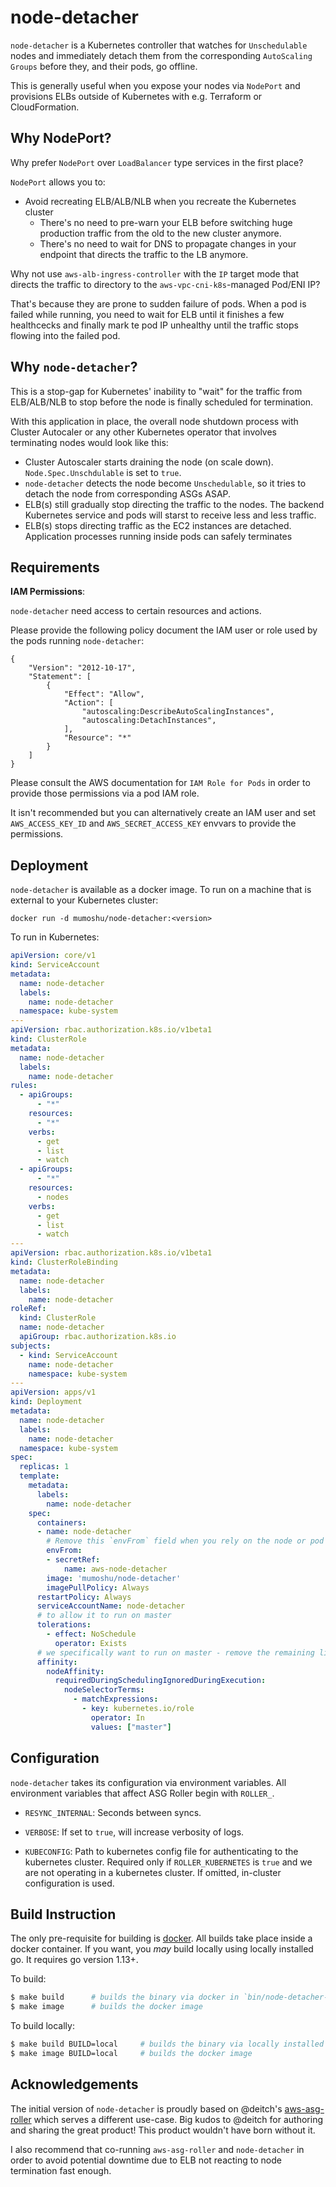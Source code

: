 # node-detacher

`node-detacher` is a Kubernetes controller that watches for `Unschedulable` nodes and immediately detach them from the corresponding `AutoScaling Groups` before they, and their pods, go offline.

This is generally useful when you expose your nodes via `NodePort` and provisions ELBs outside of Kubernetes with e.g. Terraform or CloudFormation.

## Why NodePort?

Why prefer `NodePort` over `LoadBalancer` type services in the first place?

`NodePort` allows you to:

- Avoid recreating ELB/ALB/NLB when you recreate the Kubernetes cluster
  - There's no need to pre-warn your ELB before switching huge production traffic from the old to the new cluster anymore.
  - There's no need to wait for DNS to propagate changes in your endpoint that directs the traffic to the LB anymore.

Why not use `aws-alb-ingress-controller` with the `IP` target mode that directs the traffic to directory to the `aws-vpc-cni-k8s`-managed Pod/ENI IP?

That's because they are prone to sudden failure of pods. When a pod is failed while running, you need to wait for ELB until it finishes a few healthcecks and finally mark te pod IP unhealthy until the traffic stops flowing into the failed pod.

## Why `node-detacher`?

This is a stop-gap for Kubernetes' inability to "wait" for the traffic from ELB/ALB/NLB to stop before the node is finally scheduled for termination.

With this application in place, the overall node shutdown process with Cluster Autocaler or any other Kubernetes operator that involves terminating nodes would look like this:

- Cluster Autoscaler starts draining the node (on scale down). `Node.Spec.Unschdulable` is set to `true`.
- `node-detacher` detects the node become `Unschedulable`, so it tries to detach the node from corresponding ASGs ASAP.
- ELB(s) still gradually stop directing the traffic to the nodes. The backend Kubernetes service and pods will starst to receive less and less traffic.
- ELB(s) stops directing traffic as the EC2 instances are detached. Application processes running inside pods can safely terminates

## Requirements

**IAM Permissions**:

`node-detacher` need access to certain resources and actions.

Please provide the following policy document the IAM user or role used by the pods running `node-detacher`:

```
{
    "Version": "2012-10-17",
    "Statement": [
        {
            "Effect": "Allow",
            "Action": [
                "autoscaling:DescribeAutoScalingInstances",
                "autoscaling:DetachInstances",
            ],
            "Resource": "*"
        }
    ]
}
```

Please consult the AWS documentation for `IAM Role for Pods` in order to provide those permissions via a pod IAM role.

It isn't recommended but you can alternatively create an IAM user and set `AWS_ACCESS_KEY_ID` and `AWS_SECRET_ACCESS_KEY` envvars to provide the permissions.

## Deployment

`node-detacher` is available as a docker image. To run on a machine that is external to your Kubernetes cluster:

```
docker run -d mumoshu/node-detacher:<version>
```

To run in Kubernetes:

```yml
apiVersion: core/v1
kind: ServiceAccount
metadata:
  name: node-detacher
  labels:
    name: node-detacher
  namespace: kube-system
---
apiVersion: rbac.authorization.k8s.io/v1beta1
kind: ClusterRole
metadata:
  name: node-detacher
  labels:
    name: node-detacher
rules:
  - apiGroups:
      - "*"
    resources:
      - "*"
    verbs:
      - get
      - list
      - watch
  - apiGroups:
      - "*"
    resources:
      - nodes
    verbs:
      - get
      - list
      - watch
---
apiVersion: rbac.authorization.k8s.io/v1beta1
kind: ClusterRoleBinding
metadata:
  name: node-detacher
  labels:
    name: node-detacher
roleRef:
  kind: ClusterRole
  name: node-detacher
  apiGroup: rbac.authorization.k8s.io
subjects:
  - kind: ServiceAccount
    name: node-detacher
    namespace: kube-system
---
apiVersion: apps/v1
kind: Deployment
metadata:
  name: node-detacher
  labels:
    name: node-detacher
  namespace: kube-system
spec:
  replicas: 1
  template:
    metadata:
      labels:
        name: node-detacher
    spec:
      containers:
      - name: node-detacher
        # Remove this `envFrom` field when you rely on the node or pod IAM role
        envFrom:
        - secretRef:
            name: aws-node-detacher
        image: 'mumoshu/node-detacher'
        imagePullPolicy: Always
      restartPolicy: Always
      serviceAccountName: node-detacher
      # to allow it to run on master
      tolerations:
        - effect: NoSchedule
          operator: Exists
      # we specifically want to run on master - remove the remaining lines if you do not care where it runns
      affinity:
        nodeAffinity:
          requiredDuringSchedulingIgnoredDuringExecution:
            nodeSelectorTerms:
              - matchExpressions:
                - key: kubernetes.io/role
                  operator: In
                  values: ["master"]
```

## Configuration

`node-detacher` takes its configuration via environment variables. All environment variables that affect ASG Roller begin with `ROLLER_`.

* `RESYNC_INTERNAL`: Seconds between syncs.

* `VERBOSE`: If set to `true`, will increase verbosity of logs.

* `KUBECONFIG`: Path to kubernetes config file for authenticating to the kubernetes cluster. Required only if `ROLLER_KUBERNETES` is `true` and we are not operating in a kubernetes cluster. If omitted, in-cluster configuration is used.

## Build Instruction

The only pre-requisite for building is [docker](https://docker.com). All builds take place inside a docker container. If you want, you _may_ build locally using locally installed go. It requires go version 1.13+.

To build:

```sh
$ make build      # builds the binary via docker in `bin/node-detacher-${OS}-${ARCH}
$ make image      # builds the docker image
```

To build locally:

```sh
$ make build BUILD=local     # builds the binary via locally installed go in `bin/node-detacher-${OS}-${ARCH}
$ make image BUILD=local     # builds the docker image
```

## Acknowledgements

The initial version of `node-detacher` is proudly based on @deitch's [aws-asg-roller](https://github.com/deitch/aws-asg-roller) which serves a different use-case. Big kudos to @deitch for authoring and sharing the great product! This product wouldn't have born without it.

I also recommend that co-running `aws-asg-roller` and `node-detacher` in order to avoid potential downtime due to ELB not reacting to node termination fast enough.

